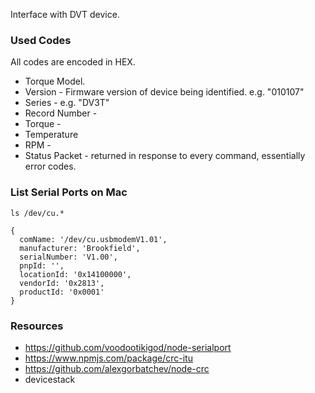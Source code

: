Interface with DVT device.

### Used Codes
All codes are encoded in HEX. 

* Torque Model.
* Version - Firmware version of device being identified. e.g. "010107"
* Series - e.g. "DV3T"
* Record Number - 
* Torque - 
* Temperature
* RPM - 
* Status Packet - returned in response to every command, essentially error codes.

### List Serial Ports on Mac
```
ls /dev/cu.*
```

```
{ 
  comName: '/dev/cu.usbmodemV1.01',
  manufacturer: 'Brookfield',
  serialNumber: 'V1.00',
  pnpId: '',
  locationId: '0x14100000',
  vendorId: '0x2813',
  productId: '0x0001' 
}
```


### Resources

* https://github.com/voodootikigod/node-serialport
* https://www.npmjs.com/package/crc-itu
* https://github.com/alexgorbatchev/node-crc
* devicestack
